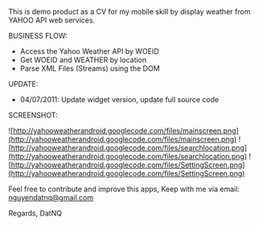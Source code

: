 This is demo product as a CV for my mobile skill by display weather from YAHOO API web services.

BUSINESS FLOW:
  * Access the Yahoo Weather API by WOEID
  * Get WOEID and WEATHER by location
  * Parse XML Files (Streams) using the DOM

UPDATE:
  * 04/07/2011: Update widget version, update full source code

SCREENSHOT:

![http://yahooweatherandroid.googlecode.com/files/mainscreen.png](http://yahooweatherandroid.googlecode.com/files/mainscreen.png) ![http://yahooweatherandroid.googlecode.com/files/searchlocation.png](http://yahooweatherandroid.googlecode.com/files/searchlocation.png) ![http://yahooweatherandroid.googlecode.com/files/SettingScreen.png](http://yahooweatherandroid.googlecode.com/files/SettingScreen.png)

Feel free to contribute and improve this apps, Keep with me via email:
nguyendatnq@gmail.com

Regards,
DatNQ